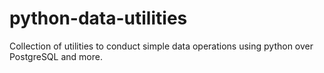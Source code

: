 # python-data-utilities
Collection of utilities to conduct simple data operations using python over PostgreSQL and more.
